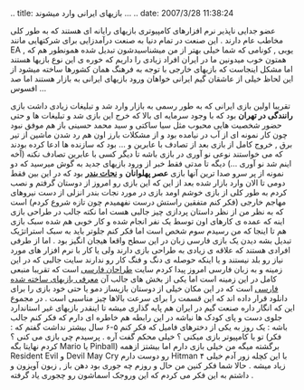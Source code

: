 .. title: بازیهای ایرانی وارد میشوند … .. date: 2007/3/28 11:38:24

عضو جدایی ناپذیر نرم افزارهای کامپیوتری بازیهای رایانه ای هستند که به
طور کلی مخاطب عام دارند . این صنعت در تمام دنیا به صنعت درآمدزایی برای
شرکتهایی مانند EA , یوبی , کونامی که شما خیلی بهتر از من میشناسیدشون
تبدیل شده همونطور هم که همتون خوب میدونین ما در ایران افراد زیادی را
داریم که خوره ی این نوع بازیها هستند اما مشکل اینجاست که بازیهای خارجی
با توجه به فرهنگ همان کشورها ساخته میشود از این لحاظ خیلی از عاشقان گیم
ایرانی خواهان ورود بازیهای ایرانی به بازار هستند اما صد افسوس …

تقریبا اولین بازی ایرانی که به طور رسمی به بازار وارد شد و تبلیغات زیادی
داشت بازی **رانندگی در تهران** بود که با وجود سرمایه ای بالا که خرج این
بازی شد و تبلیغات ها و حتی حضور شخصیت هایی محبوب مثل سیا ساکتی و سید
محمد حسینی باز هم موفق نبود چون کار نمونه ای از آب در نیامده بود و از
مشکلات بارز اون هم رد شدن ماشین از تیر برق , خروج کامل از بازی بعد از
تصادف با عابرین و … بود که سازنده ها ادعا کرده بودند که می خواستند نوعی
نو آوری در بازی باشه تا دیگر کسی با عابرین تصادف نکنه (آخه اینم شد نو
آوری …) دیگه تا مدتی فقط خبر از ورود بازیهای جدید به گوش میرسید که دو
نمونه از پر سرو صدا ترین آنها بازی **عصر پهلوانان** و **[نجات
بندر](http://www.tebyan.net/index.aspx?pid=873&productID=5448&shopID=1&DollarSale=0)**
بود که در این بین فقط دومی تا الان وارد بازار شده بعد از این که این بازی
رو امروز از دوستان گرفتم و نصب کردم به طور کلی از بازی خوشم اومد بازی در
مورد نجات بندر انزلی از دست نیروهای مهاجم خارجی (فکر کنم متفقین راستش
درست نفهمیدم چون تازه شروع کردم) است که به نظر من از نظر داستان پردازی
چیز جالبی هست اما نکته جالب در طراحی بازی اینه که عمده ی کارهای اون توسط
یک نفر انجام شده و کار خوبی هم شده سبک بازی هم تا اینجا که من رسیدم سوم
شخص است اما فکر کنم جلوتر باید به سبک استراتژیک تبدیل بشه دیدن یک بازی
فارسی زبان در این سطح واقعا هیجان انگیز بود . اما از طرفی افرادی هستند
که علاقه ی زیادی به طراحی بازی دارند ولی یا کار با نرم افزار های مورد
نیاز رو بلد نیستند و یا اینکه حوصله ی دنگ و فنگ کار رو ندارند سایت جالبی
که در این زمینه و به زبان فارسی امروز پیدا کردم سایت [طراحان
فارسی](http://www.persian-designers.com/) است که تقریبا منبعی کامل در
این زمینه است اما یکی از بخش های جالب آن [معرفی بازیهای ساخته شده
فارسی](http://www.persian-designers.com/forum/viewforum.php?f=6) است که
در این مکان خیلی از دوستان بازیساز دمو یا حتی خود بازی را برای دانلود
قرار داده اند که این قسمت را برای سرعت بالاها چیز مناسبی است . در مجموع
این که انگار داره صنعت گیم در ایران هم پایه گذاری میشه تا اینقدر بازیهای
غیر استاندارد جلوی دست و پای کودک ها نباشه در این رابطه هم خاطره ای دارم
که فکر کنم جالب باشه : یک روز به یکی از دخترهای فامیل که فکر کنم ۵-۶ سال
بیشتر نداشت گفتم که : تو با کامپیوتر بازی میکنی ؟ خیلی محکم گفت آره .
پرسیدم چی بازی می کنی ؟ (فکر کردم نهایتا بگه Mario یا Pinball) برگشته
میگه من خیلی بازی دارم اما بیشتز ازهمه Resident Evil و Devil May Cry رو
دوست دارم Hitman ۴ با این کچله زور آدم خیلی زیاد میشه . حالا شما فکر
کنین من حال و روزم چه جوری بود دهن باز , زبون آویزون و داشتم به این فکر
می کردم که این وروجک اسماشون رو چجوری یاد گرفته .
